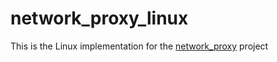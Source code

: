 # network_proxy_linux

This is the Linux implementation for the [network_proxy](https://pub.dev/packages/network_proxy)
project
